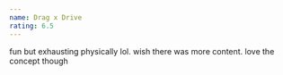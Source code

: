 ```yaml
---
name: Drag x Drive
rating: 6.5
---
```


fun but exhausting physically lol. wish there was more content. love the concept though
